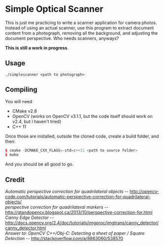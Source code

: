 # Simple Optical Scanner

This is just me practicing to write a scanner application for camera photos. Instead of using an actual scanner, use this program to extract document content from a photograph, removing all the background, and adjusting the document perspective. Who needs scanners, anyways?

**This is still a work in progress**.

## Usage

```
./simplescanner <path to photograph>
```

## Compiling

You will need

- CMake v2.8
- OpenCV (works on OpenCV v3.1.1, but the code itself should work on v2.4, but I haven't tried)
- C++ 11

Once those are installed, outside the cloned code, create a build folder, and then:

```c++
$ cmake -DCMAKE_CXX_FLAGS=-std=c++11 <path to source folder>
$ make
```

And you should be all good to go.

## Credit

*Automatic perspective correction for quadrilateral objects* -- http://opencv-code.com/tutorials/automatic-perspective-correction-for-quadrilateral-objects/    
*perspective correction for quadrilateral markers* -- http://qtandopencv.blogspot.ca/2013/10/perspective-correction-for.html    
*Canny Edge Detector* -- http://docs.opencv.org/2.4/doc/tutorials/imgproc/imgtrans/canny_detector/canny_detector.html    
*Answer to: OpenCV C++/Obj-C: Detecting a sheet of paper / Square Detection* -- http://stackoverflow.com/a/8863060/538570    
